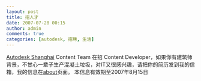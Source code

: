 ```yaml
---
layout: post
title: 招人才
date: 2007-07-28 00:15
author: admin
comments: true
categories: [autodesk, 招聘, 生活]
---
```

<a href="http://www.autodesk.com.cn">Autodesk Shanghai</a> Content Team 在招 Content Developer，如果你有建筑师背景，不甘心一辈子生产混凝土垃圾，对IT又很感兴趣，请把你的简历发到我的信箱，我的信息在<a href="http://www.leosh.cn/about">about</a>页面。
本信息有效期至2007年8月15日

